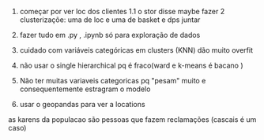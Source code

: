 1. começar por ver loc dos clientes 
1.1 o stor disse maybe fazer 2 clusterizaçõe: uma de loc e uma de basket e dps juntar

2. fazer tudo em .py , .ipynb só para exploração de dados 

3. cuidado com variáveis categóricas em clusters (KNN) dão muito overfit

4. não usar o single hierarchical pq é fraco(ward e k-means é bacano )

5. Não ter muitas variaveis categoricas pq "pesam" muito e consequentemente estragram  o modelo

6. usar o geopandas para ver a locations

as karens da populacao são pessoas que fazem reclamações (cascais é um caso)